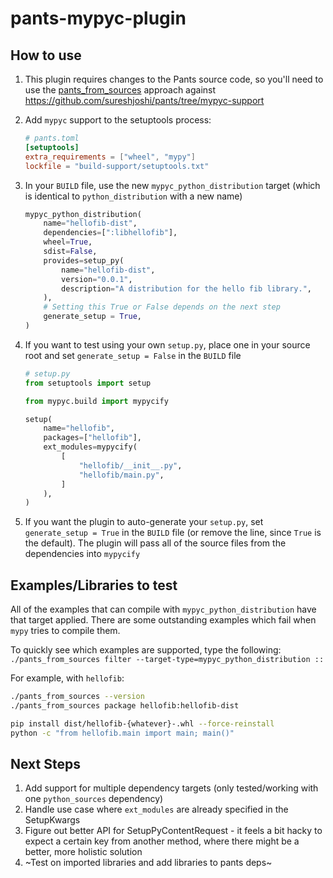 # pants-mypyc-plugin

## How to use

1. This plugin requires changes to the Pants source code, so you'll need to use the [pants_from_sources](https://www.pantsbuild.org/docs/running-pants-from-sources#running-pants-from-sources-in-other-repos) approach against https://github.com/sureshjoshi/pants/tree/mypyc-support

2. Add `mypyc` support to the setuptools process:

    ```toml
    # pants.toml
    [setuptools]
    extra_requirements = ["wheel", "mypy"]
    lockfile = "build-support/setuptools.txt"
    ```

3. In your `BUILD` file, use the new `mypyc_python_distribution` target (which is identical to `python_distribution` with a new name)
    ```python
    mypyc_python_distribution(
        name="hellofib-dist",
        dependencies=[":libhellofib"],
        wheel=True,
        sdist=False,
        provides=setup_py(
            name="hellofib-dist",
            version="0.0.1",
            description="A distribution for the hello fib library.",
        ),
        # Setting this True or False depends on the next step
        generate_setup = True,
    )
    ```

4. If you want to test using your own `setup.py`, place one in your source root and set `generate_setup = False` in the `BUILD` file
    ```python
    # setup.py
    from setuptools import setup

    from mypyc.build import mypycify

    setup(
        name="hellofib",
        packages=["hellofib"],
        ext_modules=mypycify(
            [
                "hellofib/__init__.py",
                "hellofib/main.py",
            ]
        ),
    )
    ```

5. If you want the plugin to auto-generate your `setup.py`, set `generate_setup = True` in the `BUILD` file (or remove the line, since `True` is the default). The plugin will pass all of the source files from the dependencies into `mypycify`

## Examples/Libraries to test

All of the examples that can compile with `mypyc_python_distribution` have that target applied. There are some outstanding examples which fail when `mypy` tries to compile them.

To quickly see which examples are supported, type the following: `./pants_from_sources filter --target-type=mypyc_python_distribution ::`

For example, with `hellofib`:
```bash
./pants_from_sources --version
./pants_from_sources package hellofib:hellofib-dist

pip install dist/hellofib-{whatever}-.whl --force-reinstall
python -c "from hellofib.main import main; main()"
```

## Next Steps

1. Add support for multiple dependency targets (only tested/working with one `python_sources` dependency)
2. Handle use case where `ext_modules` are already specified in the SetupKwargs
3. Figure out better API for SetupPyContentRequest - it feels a bit hacky to expect a certain key from another method, where there might be a better, more holistic solution
4. ~Test on imported libraries and add libraries to pants deps~

